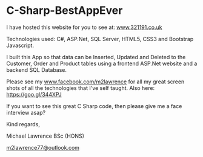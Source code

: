 # C-Sharp-BestAppEver

I have hosted this website for you to see at: www.321191.co.uk

Technologies used:
C#, ASP.Net, SQL Server, HTML5, CSS3 and Bootstrap Javascript.

I built this App so that data can be Inserted, Updated and Deleted to the Customer, Order and Product tables using a frontend ASP.Net website and a backend SQL Database.

Please see my www.facebook.com/m2lawrence for all my great screen shots of all the technologies that I've self taught. Also here: https://goo.gl/344XPJ 

If you want to see this great C Sharp code, then please give me a face interview asap?

Kind regards,

Michael Lawrence BSc (HONS)   

m2lawrence77@outlook.com
